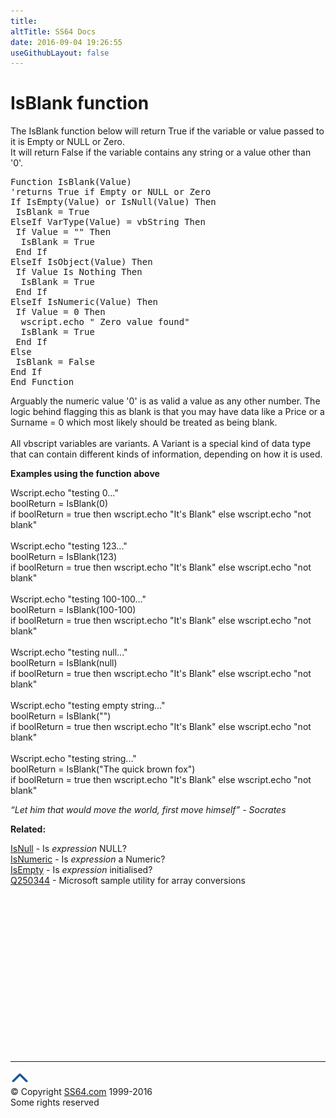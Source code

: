 ```yaml
---
title:
altTitle: SS64 Docs
date: 2016-09-04 19:26:55
useGithubLayout: false
---
```

<!-- #BeginLibraryItem "/Library/head_vbsyntax.lbi" --><!-- #EndLibraryItem --><h1>IsBlank function </h1> 
<p>The IsBlank function  below will return <span class="code">True</span> if the variable or value passed to it is Empty or NULL or Zero.<br> 
It will return <span class="code">False</span> if the variable contains any string or a value other than '0'. </p>
<pre>Function IsBlank(Value)
'returns <span class="code">True</span> if Empty or NULL or Zero
If IsEmpty(Value) or IsNull(Value) Then
 IsBlank = True
ElseIf VarType(Value) = vbString Then
 If Value = "" Then
  IsBlank = True
 End If
ElseIf IsObject(Value) Then
 If Value Is Nothing Then
  IsBlank = True
 End If
ElseIf IsNumeric(Value) Then
 If Value = 0 Then
  wscript.echo " Zero value found"
  IsBlank = True
 End If
Else
 IsBlank = False
End If
End Function</pre>
<p>Arguably  the numeric value '0' is as valid a value as any other number. The logic behind flagging this as blank  is that you may have data like a Price or a Surname<span class="code"> = 0</span> which most likely should be treated as being blank.<br>
<br>
All vbscript variables are variants. A Variant is a special kind of data type that can contain different kinds of information, depending on how it is used.</p>
<p><b>Examples using the function above </b></p>
<p>Wscript.echo "testing 0..." <br>
boolReturn =<span class="code"> IsBlank(0) </span><br>
if boolReturn = true then wscript.echo "It's Blank" else wscript.echo "not blank" <br>
<br>
Wscript.echo "testing 123..." <br>
boolReturn = <span class="code">IsBlank(123)</span><br>
if boolReturn = true then wscript.echo "It's Blank" else wscript.echo "not blank"<br>
<br>
Wscript.echo "testing 100-100..." <br>
boolReturn =<span class="code"> IsBlank(100-100) </span><br>
if boolReturn = true then wscript.echo "It's Blank" else wscript.echo "not blank"<br>
<br>
Wscript.echo "testing null..." <br>
boolReturn =<span class="code"> IsBlank(null) </span><br>
if boolReturn = true then wscript.echo "It's Blank" else wscript.echo "not blank"<br>
<br>
Wscript.echo "testing empty string..." <br>
boolReturn = <span class="code">IsBlank("") </span><br>
if boolReturn = true then wscript.echo "It's Blank" else wscript.echo "not blank"<br>
<br>
Wscript.echo "testing string..." <br>
boolReturn = <span class="code">IsBlank("The quick brown fox") </span><br>
if boolReturn = true then wscript.echo "It's Blank" else wscript.echo "not blank"</p>
<p class="quote"><i>“Let him that would move the world, first move himself” - Socrates</i></p>
<p><b>Related:</b></p>
<p> <a href="isnull.html">IsNull</a>  - Is <i>expression</i> NULL?<br> 
<a href="isnumeric.html">IsNumeric</a>  - Is <i>expression</i> a Numeric?<br>
<a href="isempty.html">IsEmpty</a> -  Is <i>expression</i> initialised?<br>
<a href="http://support.microsoft.com/kb/250344">Q250344</a> - Microsoft sample utility  for array conversions</p><!-- #BeginLibraryItem "/Library/foot_vb.lbi" --><p>
<!-- VB300 -->
<ins class="adsbygoogle" style="display:inline-block;width:300px;height:250px" data-ad-client="ca-pub-6140977852749469" data-ad-slot="1683739502"></ins>
<script>
(adsbygoogle = window.adsbygoogle || []).push({});
</script></p>
<hr>
<div id="bl" class="footer"><a href="syntax-null.html#"><img src="../images/top.png" width="30" height="22" alt="Back to the Top"></a></div>
<div id="br" class="footer, tagline">© Copyright <a href="http://ss64.com/">SS64.com</a> 1999-2016<br>
Some rights reserved</div><!-- #EndLibraryItem -->
